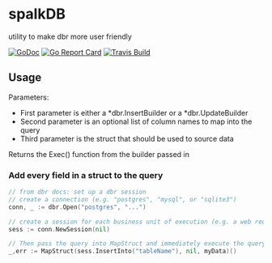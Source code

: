 # spalkDB
utility to make dbr more user friendly

[![GoDoc](https://godoc.org/github.com/SpalkLtd/spalkDB?status.svg)](https://godoc.org/github.com/SpalkLtd/spalkDB)
[![Go Report Card](https://goreportcard.com/badge/github.com/spalkLtd/spalkdb)](https://goreportcard.com/badge/github.com/spalkLtd/spalkdb)
[![Travis Build](https://travis-ci.com/SpalkLtd/spalkDB.svg?branch=master)](https://travis-ci.com/SpalkLtd/spalkDB.svg?branch=master)

## Usage
Parameters:
 - First parameter is either a *dbr.InsertBuilder or a *dbr.UpdateBuilder
 - Second parameter is an optional list of column names to map into the query
 - Third parameter is the struct that should be used to source data

Returns the Exec() function from the builder passed in

### Add every field in a struct to the query
```go
// from dbr docs: set up a dbr session
// create a connection (e.g. "postgres", "mysql", or "sqlite3")
conn, _ := dbr.Open("postgres", "...")

// create a session for each business unit of execution (e.g. a web request or goworkers job)
sess := conn.NewSession(nil)

// Then pass the query into MapStruct and immediately execute the query
_,err := MapStruct(sess.InsertInto("tableName"), nil, myData)()
```

